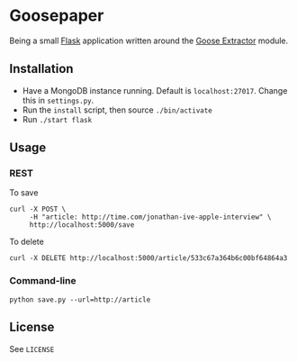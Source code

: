 # Goosepaper

Being a small [Flask](http://flask.pocoo.org/) application written around the [Goose Extractor](https://github.com/codelucas/newspaper) module.

## Installation

* Have a MongoDB instance running. Default is `localhost:27017`. Change this in `settings.py`.
* Run the `install` script, then source `./bin/activate`
* Run `./start flask`

## Usage

### REST

To save

	curl -X POST \
		 -H "article: http://time.com/jonathan-ive-apple-interview" \
		 http://localhost:5000/save

To delete

	curl -X DELETE http://localhost:5000/article/533c67a364b6c00bf64864a3

### Command-line

    python save.py --url=http://article

License
-------
See `LICENSE`
